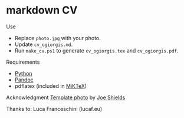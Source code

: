# markdown CV

Use
- Replace `photo.jpg` with your photo.
- Update `cv_ogiorgis.md`.
- Run `make_cv.ps1` to generate `cv_ogiorgis.tex` and `cv_ogiorgis.pdf`.

Requirements
- [Python](https://www.python.org/)
- [Pandoc](https://pandoc.org/)
- pdflatex (included in [MiKTeX](https://miktex.org))

Acknowledgment
[Template photo](https://unsplash.com/photos/dLij9K4ObYY) by [Joe Shields](https://unsplash.com/@fortyozsteak)

Thanks to: Luca Franceschini (lucaf.eu)